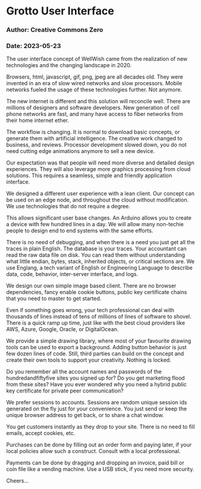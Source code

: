 # Grotto User Interface
### Author: Creative Commons Zero
### Date: 2023-05-23

The user interface concept of WellWish came from the realization of new technologies and
the changing landscape in 2020.

Browsers, html, javascript, gif, png, jpeg are all decades old.
They were invented in an era of slow wired networks and slow processors.
Mobile networks fueled the usage of these technologies further. Not anymore.

The new internet is different and this solution will reconcile well.
There are millions of designers and software developers.
New generation of cell phone networks are fast,
and many have access to fiber networks from their home internet ether.

The workflow is changing.
It is normal to download basic concepts, or generate them with artificial intelligence.
The creative work changed to business, and reviews.
Processor development slowed down, you do not need cutting edge animations anymore to sell a new device.

Our expectation was that people will need more diverse and detailed design experiences.
They will also leverage more graphics processing from cloud solutions.
This requires a seamless, simple and friendly application interface.

We designed a different user experience with a lean client.
Our concept can be used on an edge node, and throughout the cloud without modification.
We use technologies that do not require a degree.

This allows significant user base changes.
An Arduino allows you to create a device with few hundred lines in a day.
We will allow many non-techie people to design end to end systems with the same efforts.

There is no need of debugging, and when there is a need you just get all the traces in plain English.
The database is your traces. Your accountant can read the raw data file on disk.
You can read them without understanding what little endian, bytes,
stack, inherited objects, or critical sections are.
We use Englang, a tech variant of English or Engineering Language to describe data, code, behavior, inter-server interface, and logs.

We design our own simple image based client.
There are no browser dependencies, fancy enable cookie buttons, public key certificate chains that you need to master to get started.

Even if something goes wrong, your tech professional can deal with thousands of lines instead of tens of millions of lines of software to shovel.
There is a quick ramp up time, just like with the best cloud providers like AWS, Azure, Google, Oracle, or DigitalOcean.

We provide a simple drawing library, where most of your favourite drawing tools can be used to export a background.
Adding button behavior is just few dozen lines of code.
Still, third parties can build on the concept and create their own tools to support your creativity.
Nothing is locked.

Do you remember all the account names and passwords of the hundredandfiftyfive sites you signed up for?
Do you get marketing flood from these sites?
Have you ever wondered why you need a hybrid public key certificate for private peer communication?

We prefer sessions to accounts.
Sessions are random unique session ids generated on the fly just for your convenience.
You just send or keep the unique browser address to get back, or to share a chat window.

You get customers instantly as they drop to your site.
There is no need to fill emails, accept cookies, etc.

Purchases can be done by filling out an order form and paying later, if your local policies allow such a construct.
Consult with a local professional.

Payments can be done by dragging and dropping an invoice, paid bill or coin file like a vending machine.
Use a USB stick, if you need more security.

Cheers...